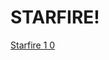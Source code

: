 # STARFIRE!
[Starfire 1 0](https://github.com/KleanOni/STARFIRE/assets/103227752/4c758ec4-2a2c-42ac-9c54-291f1efd6068)
